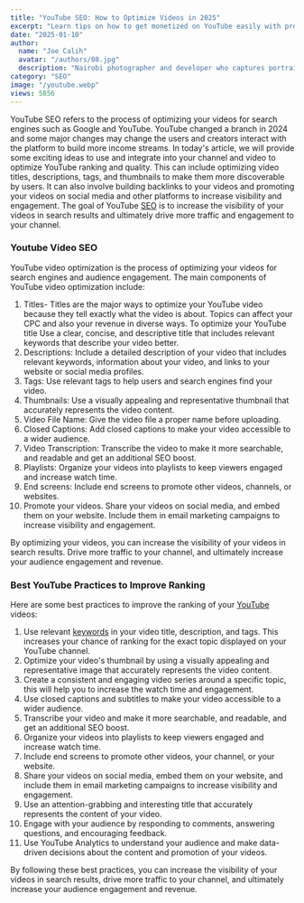 ```yaml
---
title: "YouTube SEO: How to Optimize Videos in 2025"
excerpt: "Learn tips on how to get monetized on YouTube easily with premium steps. Get to know the requirements to get monetized with a steps guide."
date: "2025-01-10"
author:
  name: "Joe Calih"
  avatar: "/authors/08.jpg"
  description: "Nairobi photographer and developer who captures portraiture, landscapes, weddings, and photo studios."
category: "SEO"
image: "/youtube.webp"
views: 5856
---
```


YouTube SEO refers to the process of optimizing your videos for search engines such as Google and YouTube. YouTube changed a branch in 2024 and some major changes may change the users and creators interact with the platform to build more income streams. In today's article, we will provide some exciting ideas to use and integrate into your channel and video to optimize YouTube ranking and quality. This can include optimizing video titles, descriptions, tags, and thumbnails to make them more discoverable by users. It can also involve building backlinks to your videos and promoting your videos on social media and other platforms to increase visibility and engagement. The goal of YouTube [SEO](/category/SEO) is to increase the visibility of your videos in search results and ultimately drive more traffic and engagement to your channel.

### Youtube Video SEO

YouTube video optimization is the process of optimizing your videos for search engines and audience engagement. The main components of YouTube video optimization include:

1.  Titles- Titles are the major ways to optimize your YouTube video because they tell exactly what the video is about. Topics can affect your CPC and also your revenue in diverse ways. To optimize your YouTube title Use a clear, concise, and descriptive title that includes relevant keywords that describe your video better.
2.  Descriptions: Include a detailed description of your video that includes relevant keywords, information about your video, and links to your website or social media profiles.
3.  Tags: Use relevant tags to help users and search engines find your video.
4.  Thumbnails: Use a visually appealing and representative thumbnail that accurately represents the video content.
5.  Video File Name: Give the video file a proper name before uploading.
6.  Closed Captions: Add closed captions to make your video accessible to a wider audience.
7.  Video Transcription: Transcribe the video to make it more searchable, and readable and get an additional SEO boost.
8.  Playlists: Organize your videos into playlists to keep viewers engaged and increase watch time.
9.  End screens: Include end screens to promote other videos, channels, or websites.
10.  Promote your videos. Share your videos on social media, and embed them on your website. Include them in email marketing campaigns to increase visibility and engagement.

By optimizing your videos, you can increase the visibility of your videos in search results. Drive more traffic to your channel, and ultimately increase your audience engagement and revenue.

### Best YouTube Practices to Improve Ranking

Here are some best practices to improve the ranking of your [YouTube](http://youtube.com) videos:

1.  Use relevant [keywords](https://joecalih.co.ke/blog/how-to-use-custom-keywords-in-blogger/) in your video title, description, and tags. This increases your chance of ranking for the exact topic displayed on your YouTube channel.
2.  Optimize your video's thumbnail by using a visually appealing and representative image that accurately represents the video content.
3.  Create a consistent and engaging video series around a specific topic, this will help you to increase the watch time and engagement.
4.  Use closed captions and subtitles to make your video accessible to a wider audience.
5.  Transcribe your video and make it more searchable, and readable, and get an additional SEO boost.
6.  Organize your videos into playlists to keep viewers engaged and increase watch time.
7.  Include end screens to promote other videos, your channel, or your website.
8.  Share your videos on social media, embed them on your website, and include them in email marketing campaigns to increase visibility and engagement.
9.  Use an attention-grabbing and interesting title that accurately represents the content of your video.
10.  Engage with your audience by responding to comments, answering questions, and encouraging feedback.
11.  Use YouTube Analytics to understand your audience and make data-driven decisions about the content and promotion of your videos.

By following these best practices, you can increase the visibility of your videos in search results, drive more traffic to your channel, and ultimately increase your audience engagement and revenue.
